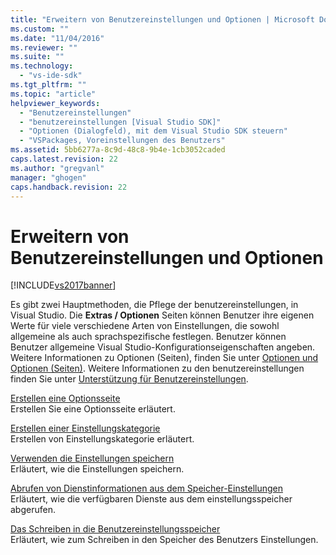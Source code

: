 ```yaml
---
title: "Erweitern von Benutzereinstellungen und Optionen | Microsoft Docs"
ms.custom: ""
ms.date: "11/04/2016"
ms.reviewer: ""
ms.suite: ""
ms.technology: 
  - "vs-ide-sdk"
ms.tgt_pltfrm: ""
ms.topic: "article"
helpviewer_keywords: 
  - "Benutzereinstellungen"
  - "benutzereinstellungen [Visual Studio SDK]"
  - "Optionen (Dialogfeld), mit dem Visual Studio SDK steuern"
  - "VSPackages, Voreinstellungen des Benutzers"
ms.assetid: 5bb6277a-8c9d-48c8-9b4e-1cb3052caded
caps.latest.revision: 22
ms.author: "gregvanl"
manager: "ghogen"
caps.handback.revision: 22
---
```

# Erweitern von Benutzereinstellungen und Optionen
[!INCLUDE[vs2017banner](../code-quality/includes/vs2017banner.md)]

Es gibt zwei Hauptmethoden, die Pflege der benutzereinstellungen, in Visual Studio. Die **Extras \/ Optionen** Seiten können Benutzer ihre eigenen Werte für viele verschiedene Arten von Einstellungen, die sowohl allgemeine als auch sprachspezifische festlegen. Benutzer können Benutzer allgemeine Visual Studio\-Konfigurationseigenschaften angeben. Weitere Informationen zu Optionen \(Seiten\), finden Sie unter [Optionen und Optionen \(Seiten\)](../extensibility/internals/options-and-options-pages.md). Weitere Informationen zu den benutzereinstellungen finden Sie unter [Unterstützung für Benutzereinstellungen](../extensibility/internals/support-for-user-settings.md).  
  
 [Erstellen eine Optionsseite](../extensibility/creating-an-options-page.md)  
 Erstellen Sie eine Optionsseite erläutert.  
  
 [Erstellen einer Einstellungskategorie](../extensibility/creating-a-settings-category.md)  
 Erstellen von Einstellungskategorie erläutert.  
  
 [Verwenden die Einstellungen speichern](../extensibility/using-the-settings-store.md)  
 Erläutert, wie die Einstellungen speichern.  
  
 [Abrufen von Dienstinformationen aus dem Speicher\-Einstellungen](../extensibility/getting-service-information-from-the-settings-store.md)  
 Erläutert, wie die verfügbaren Dienste aus dem einstellungsspeicher abgerufen.  
  
 [Das Schreiben in die Benutzereinstellungsspeicher](../extensibility/writing-to-the-user-settings-store.md)  
 Erläutert, wie zum Schreiben in den Speicher des Benutzers Einstellungen.